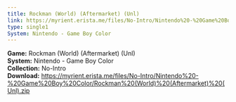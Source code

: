 ```yaml
---
title: Rockman (World) (Aftermarket) (Unl)
link: https://myrient.erista.me/files/No-Intro/Nintendo%20-%20Game%20Boy%20Color/Rockman%20(World)%20(Aftermarket)%20(Unl).zip
type: single1
System: Nintendo - Game Boy Color
---
```

<b>Game:</b> Rockman (World) (Aftermarket) (Unl)<br>
<b>System:</b> Nintendo - Game Boy Color<br>
<b>Collection:</b> No-Intro<br>
<b>Download:</b> https://myrient.erista.me/files/No-Intro/Nintendo%20-%20Game%20Boy%20Color/Rockman%20(World)%20(Aftermarket)%20(Unl).zip